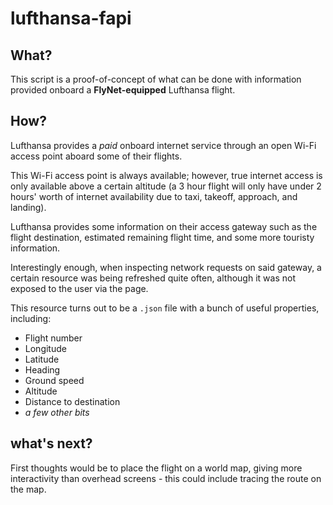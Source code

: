# lufthansa-fapi

## What?
This script is a proof-of-concept of what can be done with information provided onboard a **FlyNet-equipped** Lufthansa flight.

## How?
Lufthansa provides a _paid_ onboard internet service through an open Wi-Fi access point aboard some of their flights.

This Wi-Fi access point is always available; however, true internet access is only available above a certain altitude (a 3 hour flight will only have under 2 hours' worth of internet availability due to taxi, takeoff, approach, and landing).

Lufthansa provides some information on their access gateway such as the flight destination, estimated remaining flight time, and some more touristy information.

Interestingly enough, when inspecting network requests on said gateway, a certain resource was being refreshed quite often, although it was not exposed to the user via the page.

This resource turns out to be a `.json` file with a bunch of useful properties, including:
- Flight number
- Longitude
- Latitude
- Heading
- Ground speed
- Altitude
- Distance to destination
- _a few other bits_

## what's next?
First thoughts would be to place the flight on a world map, giving more interactivity than overhead screens - this could include tracing the route on the map.


